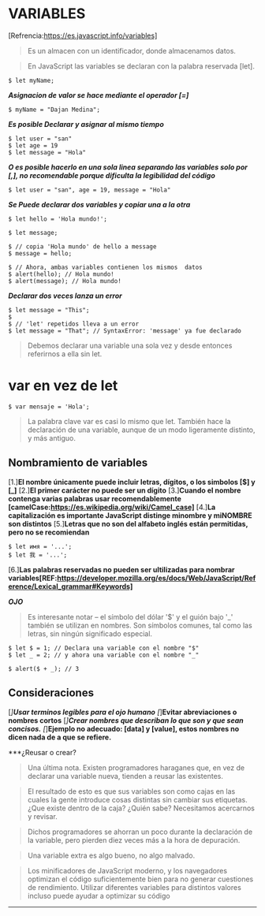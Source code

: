 # VARIABLES
[Refrencia:https://es.javascript.info/variables]

> Es un almacen con un identificador, donde almacenamos datos.

> En JavaScript las variables se declaran con la palabra reservada [let].

```
$ let myName;
```

***Asignacion de valor se hace mediante el operador [=]***
```
$ myName = "Dajan Medina";
```

***Es posible Declarar y asignar al mismo tiempo***
```
$ let user = "san"
$ let age = 19
$ let message = "Hola"
```

***O es posible hacerlo en una sola linea separando las variables solo por [,], no recomendable porque dificulta la legibilidad del código***
```
$ let user = "san", age = 19, message = "Hola"
```

***Se Puede declarar dos variables y copiar una a la otra***

```
$ let hello = 'Hola mundo!';

$ let message;

$ // copia 'Hola mundo' de hello a message
$ message = hello;

$ // Ahora, ambas variables contienen los mismos  datos
$ alert(hello); // Hola mundo!
$ alert(message); // Hola mundo!
```

***Declarar dos veces lanza un error***
```
$ let message = "This";
$
$ // 'let' repetidos lleva a un error
$ let message = "That"; // SyntaxError: 'message' ya fue declarado
```
> Debemos declarar una variable una sola vez y desde entonces referirnos a ella sin let.


# var en vez de let
```
$ var mensaje = 'Hola';
```

> La palabra clave var es casi lo mismo que let. También hace la declaración de una variable, aunque de un modo ligeramente distinto, y más antiguo.



## Nombramiento de variables

[1.]**El nombre únicamente puede incluir letras, dígitos, o los simbolos [$] y [_]**
[2.]**El primer carácter no puede ser un dígito**
[3.]**Cuando el nombre contenga varias palabras usar recomendablemente [camelCase:https://es.wikipedia.org/wiki/Camel_case]**
[4.]**La capitalización es importante JavaScript distinge minombre y miNOMBRE son distintos**
[5.]**Letras que no son del alfabeto inglés están permitidas, pero no se recomiendan**
```
$ let имя = '...';
$ let 我 = '...';
```
[6.]**Las palabras reservadas no pueden ser ultilizadas para nombrar variables[REF:https://developer.mozilla.org/es/docs/Web/JavaScript/Reference/Lexical_grammar#Keywords]**

***OJO***
> Es interesante notar – el símbolo del dólar '$' y el guión bajo '_' también se utilizan en nombres. Son símbolos comunes, tal como las letras, sin ningún significado especial.

```
$ let $ = 1; // Declara una variable con el nombre "$"
$ let _ = 2; // y ahora una variable con el nombre "_"

$ alert($ + _); // 3
```

## Consideraciones
[*]**Usar terminos legibles para el ojo humano**
[*]**Evitar abreviaciones o nombres cortos**
[*]**Crear nombres que describan lo que son y que sean concisos.**
[*]**Ejemplo no adecuado: [data] y [value], estos nombres no dicen nada de a que se refiere.**

***¿Reusar o crear?
> Una última nota. Existen programadores haraganes que, en vez de declarar una variable nueva, tienden a reusar las existentes.

> El resultado de esto es que sus variables son como cajas en las cuales la gente introduce cosas distintas sin cambiar sus etiquetas. ¿Que existe dentro de la caja? ¿Quién sabe? Necesitamos acercarnos y revisar.

> Dichos programadores se ahorran un poco durante la declaración de la variable, pero pierden diez veces más a la hora de depuración.

> Una variable extra es algo bueno, no algo malvado.

> Los minificadores de JavaScript moderno, y los navegadores optimizan el código suficientemente bien para no generar cuestiones de rendimiento. Utilizar diferentes variables para distintos valores incluso puede ayudar a optimizar su código
***
